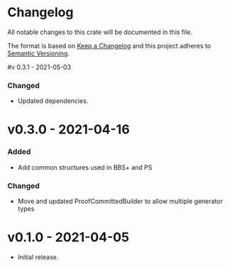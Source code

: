 # Changelog

All notable changes to this crate will be documented in this file.

The format is based on [Keep a Changelog](http://keepachangelog.com/en/1.0.0/)
and this project adheres to [Semantic Versioning](https://semver.org/spec/v2.0.0.html).

#v 0.3.1 - 2021-05-03
### Changed
- Updated dependencies.

# v0.3.0 - 2021-04-16
### Added
- Add common structures used in BBS+ and PS
  
### Changed
- Move and updated ProofCommittedBuilder to allow multiple generator types

# v0.1.0 - 2021-04-05

- Initial release.
